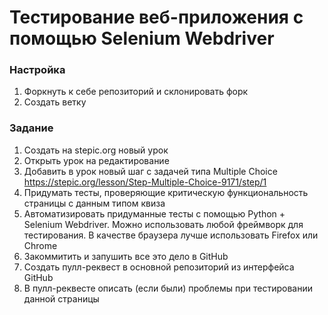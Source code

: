 # Тестирование веб-приложения с помощью Selenium Webdriver

### Настройка

1. Форкнуть к себе репозиторий и склонировать форк
2. Создать ветку

### Задание

1. Создать на stepic.org новый урок
2. Открыть урок на редактирование
3. Добавить в урок новый шаг с задачей типа Multiple Choice https://stepic.org/lesson/Step-Multiple-Choice-9171/step/1
4. Придумать тесты, проверяющие критическую функциональность страницы с данным типом квиза
5. Автоматизировать придуманные тесты с помощью Python + Selenium Webdriver. Можно использовать любой фреймворк для тестирования. В качестве браузера лучше использовать Firefox или Chrome
6. Закоммитить и запушить все это дело в GitHub
7. Создать пулл-реквест в основной репозиторий из интерфейса GitHub
8. В пулл-реквесте описать (если были) проблемы при тестировании данной страницы

